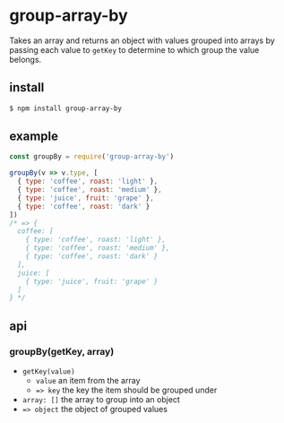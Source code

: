 # group-array-by

Takes an array and returns an object with values grouped into arrays by passing each value to `getKey` to determine to which group the value belongs.

## install

```sh
$ npm install group-array-by
```

## example

```js
const groupBy = require('group-array-by')

groupBy(v => v.type, [
  { type: 'coffee', roast: 'light' },
  { type: 'coffee', roast: 'medium' },
  { type: 'juice', fruit: 'grape' },
  { type: 'coffee', roast: 'dark' }
])
/* => {
  coffee: [
    { type: 'coffee', roast: 'light' },
    { type: 'coffee', roast: 'medium' },
    { type: 'coffee', roast: 'dark' }
  ],
  juice: [
    { type: 'juice', fruit: 'grape' }
  ]
} */
```

## api

### groupBy(getKey, array)

- `getKey(value)`
  - `value` an item from the array
  - `=> key` the key the item should be grouped under
- `array: []` the array to group into an object
- `=> object` the object of grouped values

